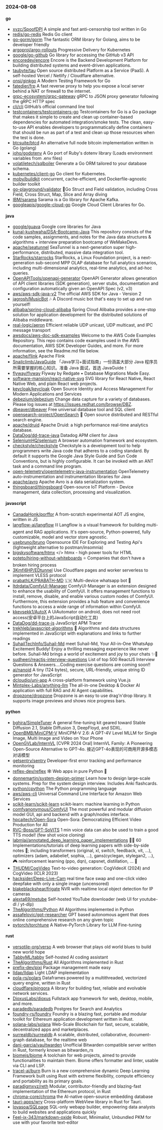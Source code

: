 ### 2024-08-08

#### go
* [xvzc/SpoofDPI](https://github.com/xvzc/SpoofDPI) A simple and fast anti-censorship tool written in Go
* [redis/go-redis](https://github.com/redis/go-redis) Redis Go client
* [go-gorm/gorm](https://github.com/go-gorm/gorm) The fantastic ORM library for Golang, aims to be developer friendly
* [argoproj/argo-rollouts](https://github.com/argoproj/argo-rollouts) Progressive Delivery for Kubernetes
* [google/go-github](https://github.com/google/go-github) Go library for accessing the GitHub v3 API
* [encoredev/encore](https://github.com/encoredev/encore) Encore is the Backend Development Platform for building distributed systems and event-driven applications.
* [taubyte/tau](https://github.com/taubyte/tau) Open source distributed Platform as a Service (PaaS). A self-hosted Vercel / Netlify / Cloudflare alternative.
* [onsi/ginkgo](https://github.com/onsi/ginkgo) A Modern Testing Framework for Go
* [fatedier/frp](https://github.com/fatedier/frp) A fast reverse proxy to help you expose a local server behind a NAT or firewall to the internet.
* [grpc-ecosystem/grpc-gateway](https://github.com/grpc-ecosystem/grpc-gateway) gRPC to JSON proxy generator following the gRPC HTTP spec
* [cli/cli](https://github.com/cli/cli) GitHub’s official command line tool
* [testcontainers/testcontainers-go](https://github.com/testcontainers/testcontainers-go) Testcontainers for Go is a Go package that makes it simple to create and clean up container-based dependencies for automated integration/smoke tests. The clean, easy-to-use API enables developers to programmatically define containers that should be run as part of a test and clean up those resources when the test is done.
* [btcsuite/btcd](https://github.com/btcsuite/btcd) An alternative full node bitcoin implementation written in Go (golang)
* [joho/godotenv](https://github.com/joho/godotenv) A Go port of Ruby's dotenv library (Loads environment variables from .env files)
* [volatiletech/sqlboiler](https://github.com/volatiletech/sqlboiler) Generate a Go ORM tailored to your database schema.
* [kubernetes/client-go](https://github.com/kubernetes/client-go) Go client for Kubernetes.
* [moby/buildkit](https://github.com/moby/buildkit) concurrent, cache-efficient, and Dockerfile-agnostic builder toolkit
* [go-playground/validator](https://github.com/go-playground/validator) 💯Go Struct and Field validation, including Cross Field, Cross Struct, Map, Slice and Array diving
* [IBM/sarama](https://github.com/IBM/sarama) Sarama is a Go library for Apache Kafka.
* [googleapis/google-cloud-go](https://github.com/googleapis/google-cloud-go) Google Cloud Client Libraries for Go.

#### java
* [google/guava](https://github.com/google/guava) Google core libraries for Java
* [kunal-kushwaha/DSA-Bootcamp-Java](https://github.com/kunal-kushwaha/DSA-Bootcamp-Java) This repository consists of the code samples, assignments, and notes for the Java data structures & algorithms + interview preparation bootcamp of WeMakeDevs.
* [apache/seatunnel](https://github.com/apache/seatunnel) SeaTunnel is a next-generation super high-performance, distributed, massive data integration tool.
* [StarRocks/starrocks](https://github.com/StarRocks/starrocks) StarRocks, a Linux Foundation project, is a next-generation sub-second MPP OLAP database for full analytics scenarios, including multi-dimensional analytics, real-time analytics, and ad-hoc queries.
* [OpenAPITools/openapi-generator](https://github.com/OpenAPITools/openapi-generator) OpenAPI Generator allows generation of API client libraries (SDK generation), server stubs, documentation and configuration automatically given an OpenAPI Spec (v2, v3)
* [aws/aws-sdk-java-v2](https://github.com/aws/aws-sdk-java-v2) The official AWS SDK for Java - Version 2
* [jagrosh/MusicBot](https://github.com/jagrosh/MusicBot) 🎶 A Discord music bot that's easy to set up and run yourself!
* [alibaba/spring-cloud-alibaba](https://github.com/alibaba/spring-cloud-alibaba) Spring Cloud Alibaba provides a one-stop solution for application development for the distributed solutions of Alibaba middleware.
* [real-logic/aeron](https://github.com/real-logic/aeron) Efficient reliable UDP unicast, UDP multicast, and IPC message transport
* [awsdocs/aws-doc-sdk-examples](https://github.com/awsdocs/aws-doc-sdk-examples) Welcome to the AWS Code Examples Repository. This repo contains code examples used in the AWS documentation, AWS SDK Developer Guides, and more. For more information, see the Readme.md file below.
* [apache/flink](https://github.com/apache/flink) Apache Flink
* [Snailclimb/JavaGuide](https://github.com/Snailclimb/JavaGuide) 「Java学习+面试指南」一份涵盖大部分 Java 程序员所需要掌握的核心知识。准备 Java 面试，首选 JavaGuide！
* [flyway/flyway](https://github.com/flyway/flyway) Flyway by Redgate • Database Migrations Made Easy.
* [software-mansion/react-native-svg](https://github.com/software-mansion/react-native-svg) SVG library for React Native, React Native Web, and plain React web projects.
* [keycloak/keycloak](https://github.com/keycloak/keycloak) Open Source Identity and Access Management For Modern Applications and Services
* [debezium/debezium](https://github.com/debezium/debezium) Change data capture for a variety of databases. Please log issues at https://issues.redhat.com/browse/DBZ.
* [dbeaver/dbeaver](https://github.com/dbeaver/dbeaver) Free universal database tool and SQL client
* [opensearch-project/OpenSearch](https://github.com/opensearch-project/OpenSearch) 🔎 Open source distributed and RESTful search engine.
* [apache/druid](https://github.com/apache/druid) Apache Druid: a high performance real-time analytics database.
* [DataDog/dd-trace-java](https://github.com/DataDog/dd-trace-java) Datadog APM client for Java
* [SeleniumHQ/selenium](https://github.com/SeleniumHQ/selenium) A browser automation framework and ecosystem.
* [checkstyle/checkstyle](https://github.com/checkstyle/checkstyle) Checkstyle is a development tool to help programmers write Java code that adheres to a coding standard. By default it supports the Google Java Style Guide and Sun Code Conventions, but is highly configurable. It can be invoked with an ANT task and a command line program.
* [open-telemetry/opentelemetry-java-instrumentation](https://github.com/open-telemetry/opentelemetry-java-instrumentation) OpenTelemetry auto-instrumentation and instrumentation libraries for Java
* [apache/avro](https://github.com/apache/avro) Apache Avro is a data serialization system.
* [thingsboard/thingsboard](https://github.com/thingsboard/thingsboard) Open-source IoT Platform - Device management, data collection, processing and visualization.

#### javascript
* [CanadaHonk/porffor](https://github.com/CanadaHonk/porffor) A from-scratch experimental AOT JS engine, written in JS
* [langflow-ai/langflow](https://github.com/langflow-ai/langflow) ⛓️ Langflow is a visual framework for building multi-agent and RAG applications. It's open-source, Python-powered, fully customizable, model and vector store agnostic.
* [usebruno/bruno](https://github.com/usebruno/bruno) Opensource IDE For Exploring and Testing Api's (lightweight alternative to postman/insomnia)
* [bigskysoftware/htmx](https://github.com/bigskysoftware/htmx) </> htmx - high power tools for HTML
* [poteto/hiring-without-whiteboards](https://github.com/poteto/hiring-without-whiteboards) ⭐️ Companies that don't have a broken hiring process
* [3Kmfi6HP/EDtunnel](https://github.com/3Kmfi6HP/EDtunnel) Use Cloudflare pages and worker serverless to implement VLESS protocol
* [prabathLK/PRABATH-MD](https://github.com/prabathLK/PRABATH-MD) 🇱🇰 Multi-device whatsapp bot 🎉
* [ltdrdata/ComfyUI-Manager](https://github.com/ltdrdata/ComfyUI-Manager) ComfyUI-Manager is an extension designed to enhance the usability of ComfyUI. It offers management functions to install, remove, disable, and enable various custom nodes of ComfyUI. Furthermore, this extension provides a hub feature and convenience functions to access a wide range of information within ComfyUI.
* [kkevsekk1/AutoX](https://github.com/kkevsekk1/AutoX) A UiAutomator on android, does not need root access(安卓平台上的JavaScript自动化工具)
* [DataDog/dd-trace-js](https://github.com/DataDog/dd-trace-js) JavaScript APM Tracer
* [trekhleb/javascript-algorithms](https://github.com/trekhleb/javascript-algorithms) 📝 Algorithms and data structures implemented in JavaScript with explanations and links to further readings
* [SuhailTechInfo/Suhail-Md](https://github.com/SuhailTechInfo/Suhail-Md) meet Suhail-Md, Your All-in-One WhatsApp Excitement Buddy! Enjoy a thrilling messaging experience like never before. Suhail-Md brings a world of excitement and joy to your chats ✨🤖
* [sudheerj/reactjs-interview-questions](https://github.com/sudheerj/reactjs-interview-questions) List of top 500 ReactJS Interview Questions & Answers....Coding exercise questions are coming soon!!
* [ai/nanoid](https://github.com/ai/nanoid) A tiny (124 bytes), secure, URL-friendly, unique string ID generator for JavaScript
* [dcloudio/uni-app](https://github.com/dcloudio/uni-app) A cross-platform framework using Vue.js
* [Mintplex-Labs/anything-llm](https://github.com/Mintplex-Labs/anything-llm) The all-in-one Desktop & Docker AI application with full RAG and AI Agent capabilities.
* [dropzone/dropzone](https://github.com/dropzone/dropzone) Dropzone is an easy to use drag'n'drop library. It supports image previews and shows nice progress bars.

#### python
* [bghira/SimpleTuner](https://github.com/bghira/SimpleTuner) A general fine-tuning kit geared toward Stable Diffusion 2.1, Stable Diffusion 3, DeepFloyd, and SDXL.
* [OpenBMB/MiniCPM-V](https://github.com/OpenBMB/MiniCPM-V) MiniCPM-V 2.6: A GPT-4V Level MLLM for Single Image, Multi Image and Video on Your Phone
* [OpenGVLab/InternVL](https://github.com/OpenGVLab/InternVL) [CVPR 2024 Oral] InternVL Family: A Pioneering Open-Source Alternative to GPT-4o. 接近GPT-4o表现的可商用开源多模态对话模型
* [getsentry/sentry](https://github.com/getsentry/sentry) Developer-first error tracking and performance monitoring
* [reflex-dev/reflex](https://github.com/reflex-dev/reflex) 🕸️ Web apps in pure Python 🐍
* [donnemartin/system-design-primer](https://github.com/donnemartin/system-design-primer) Learn how to design large-scale systems. Prep for the system design interview. Includes Anki flashcards.
* [python/cpython](https://github.com/python/cpython) The Python programming language
* [aws/aws-cli](https://github.com/aws/aws-cli) Universal Command Line Interface for Amazon Web Services
* [scikit-learn/scikit-learn](https://github.com/scikit-learn/scikit-learn) scikit-learn: machine learning in Python
* [comfyanonymous/ComfyUI](https://github.com/comfyanonymous/ComfyUI) The most powerful and modular diffusion model GUI, api and backend with a graph/nodes interface.
* [hpcaitech/Open-Sora](https://github.com/hpcaitech/Open-Sora) Open-Sora: Democratizing Efficient Video Production for All
* [RVC-Boss/GPT-SoVITS](https://github.com/RVC-Boss/GPT-SoVITS) 1 min voice data can also be used to train a good TTS model! (few shot voice cloning)
* [labmlai/annotated_deep_learning_paper_implementations](https://github.com/labmlai/annotated_deep_learning_paper_implementations) 🧑‍🏫 60 Implementations/tutorials of deep learning papers with side-by-side notes 📝; including transformers (original, xl, switch, feedback, vit, ...), optimizers (adam, adabelief, sophia, ...), gans(cyclegan, stylegan2, ...), 🎮 reinforcement learning (ppo, dqn), capsnet, distillation, ... 🧠
* [THUDM/CogVideo](https://github.com/THUDM/CogVideo) Text-to-video generation: CogVideoX (2024) and CogVideo (ICLR 2023)
* [hacksider/Deep-Live-Cam](https://github.com/hacksider/Deep-Live-Cam) real time face swap and one-click video deepfake with only a single image (uncensored)
* [blakeblackshear/frigate](https://github.com/blakeblackshear/frigate) NVR with realtime local object detection for IP cameras
* [alexta69/metube](https://github.com/alexta69/metube) Self-hosted YouTube downloader (web UI for youtube-dl / yt-dlp)
* [TheAlgorithms/Python](https://github.com/TheAlgorithms/Python) All Algorithms implemented in Python
* [assafelovic/gpt-researcher](https://github.com/assafelovic/gpt-researcher) GPT based autonomous agent that does online comprehensive research on any given topic
* [pytorch/torchtune](https://github.com/pytorch/torchtune) A Native-PyTorch Library for LLM Fine-tuning

#### rust
* [versotile-org/verso](https://github.com/versotile-org/verso) A web browser that plays old world blues to build new world hope
* [TabbyML/tabby](https://github.com/TabbyML/tabby) Self-hosted AI coding assistant
* [TheAlgorithms/Rust](https://github.com/TheAlgorithms/Rust) All Algorithms implemented in Rust
* [prefix-dev/pixi](https://github.com/prefix-dev/pixi) Package management made easy
* [lldap/lldap](https://github.com/lldap/lldap) Light LDAP implementation
* [pola-rs/polars](https://github.com/pola-rs/polars) Dataframes powered by a multithreaded, vectorized query engine, written in Rust
* [cloudflare/pingora](https://github.com/cloudflare/pingora) A library for building fast, reliable and evolvable network services.
* [DioxusLabs/dioxus](https://github.com/DioxusLabs/dioxus) Fullstack app framework for web, desktop, mobile, and more.
* [paradedb/paradedb](https://github.com/paradedb/paradedb) Postgres for Search and Analytics
* [foundry-rs/foundry](https://github.com/foundry-rs/foundry) Foundry is a blazing fast, portable and modular toolkit for Ethereum application development written in Rust.
* [solana-labs/solana](https://github.com/solana-labs/solana) Web-Scale Blockchain for fast, secure, scalable, decentralized apps and marketplaces.
* [surrealdb/surrealdb](https://github.com/surrealdb/surrealdb) A scalable, distributed, collaborative, document-graph database, for the realtime web
* [dani-garcia/vaultwarden](https://github.com/dani-garcia/vaultwarden) Unofficial Bitwarden compatible server written in Rust, formerly known as bitwarden_rs
* [biomejs/biome](https://github.com/biomejs/biome) A toolchain for web projects, aimed to provide functionalities to maintain them. Biome offers formatter and linter, usable via CLI and LSP.
* [tracel-ai/burn](https://github.com/tracel-ai/burn) Burn is a new comprehensive dynamic Deep Learning Framework built using Rust with extreme flexibility, compute efficiency and portability as its primary goals.
* [paradigmxyz/reth](https://github.com/paradigmxyz/reth) Modular, contributor-friendly and blazing-fast implementation of the Ethereum protocol, in Rust
* [chroma-core/chroma](https://github.com/chroma-core/chroma) the AI-native open-source embedding database
* [tauri-apps/wry](https://github.com/tauri-apps/wry) Cross-platform WebView library in Rust for Tauri.
* [lovasoa/SQLpage](https://github.com/lovasoa/SQLpage) SQL-only webapp builder, empowering data analysts to build websites and applications quickly
* [Feel-ix-343/markdown-oxide](https://github.com/Feel-ix-343/markdown-oxide) Robust, Minimalist, Unbundled PKM for use with your favorite text-editor
